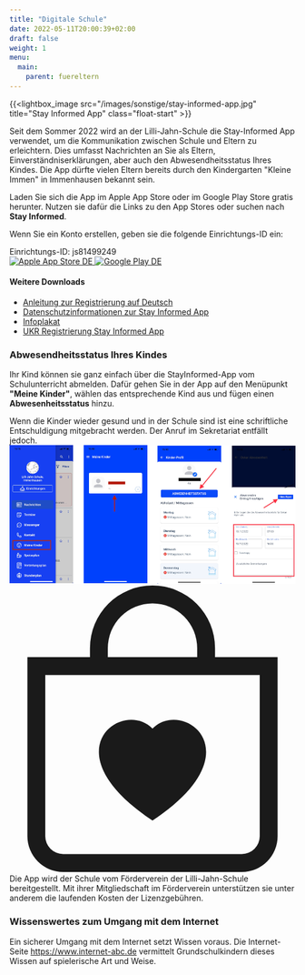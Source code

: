 ```yaml
---
title: "Digitale Schule"
date: 2022-05-11T20:00:39+02:00
draft: false
weight: 1
menu:
  main:
    parent: fuereltern
---
```


{{<lightbox_image src="/images/sonstige/stay-informed-app.jpg" title="Stay Informed App" class="float-start" >}}

Seit dem Sommer 2022 wird an der Lilli-Jahn-Schule die Stay-Informed App verwendet, um die Kommunikation zwischen Schule und Eltern zu erleichtern. Dies umfasst Nachrichten an Sie als Eltern, Einverständniserklärungen, aber auch den Abwesendheitsstatus Ihres Kindes. Die App dürfte vielen Eltern bereits durch den Kindergarten "Kleine Immen" in Immenhausen bekannt sein.

Laden Sie sich die App im Apple App Store oder im Google Play Store gratis herunter. Nutzen sie dafür die Links zu den App Stores oder suchen nach **Stay Informed**.

Wenn Sie ein Konto erstellen, geben sie die folgende Einrichtungs-ID ein:

<div class="alert alert-primary" role="alert">
    Einrichtungs-ID: <span class="text-black"> js81499249</span>
</div>

<div class="textbox-content-bottom">
    <a target="_blank" class="appstore-icon" href="https://apps.apple.com/de/app/kita-info-app/id1286352694">
        <img src="/images/sonstige/Download_on_the_App_Store_Badge_DE_RGB_blk_092917.svg" alt="Apple App Store DE" style="height: auto; width: 200px;">
    </a>
    <a target="_blank" class="appstore-icon" href="https://play.google.com/store/apps/details?id=com.stayinformed.ka802800048782&amp;hl=de&amp;gl=US">
        <img src="/images/sonstige/google-play-badge.png" alt="Google Play DE" style="height: auto; width: 200px;" >
    </a>
</div>

#### Weitere Downloads

- <a href="Anleitung NutzerInnen-Registrierung Deutsch.pdf" target="_blank" class="pdf-document"><i data-feather="file-text"></i> Anleitung zur Registrierung auf Deutsch</a>
- <a href="Datenschutz Schul-Info-App.pdf" target="_blank" class="pdf-document"><i data-feather="file-text"></i> Datenschutzinformationen zur Stay Informed App</a>
- <a href="Infoplakat.pdf" target="_blank" class="pdf-document"><i data-feather="file-text"></i> Infoplakat</a>
- <a href="Інструкції - Anleitung NutzerInnen Registrierung UKR.pdf" target="_blank" class="pdf-document"><i data-feather="file-text"></i> UKR Registrierung Stay Informed App</a>

### Abwesendheitsstatus Ihres Kindes

Ihr Kind können sie ganz einfach über die StayInformed-App vom Schulunterricht abmelden. Dafür gehen Sie in der App auf den Menüpunkt **"Meine Kinder"**, wählen das entsprechende Kind aus und fügen einen **Abwesenheitsstatus** hinzu.

<div class="alert alert-primary" role="alert">
    Wenn die Kinder wieder gesund und in der Schule sind ist eine schriftliche Entschuldigung mitgebracht werden. Der Anruf im Sekretariat entfällt jedoch.
</div>

<img src="kind-krank-melden.png" class="img-fluid" alt="Beschreibung, wie man ein Kind vom Schulunterricht abmeldet.">

<div class="container-fluid info-box">
    <div class="row">
        <div class="col-2 info-box-icon">
            <svg xmlns="http://www.w3.org/2000/svg" width="100%" height="auto" fill="currentColor" class="bi bi-bag-heart" viewBox="0 0 16 16">
                <path fill-rule="evenodd" d="M10.5 3.5a2.5 2.5 0 0 0-5 0V4h5v-.5Zm1 0V4H15v10a2 2 0 0 1-2 2H3a2 2 0 0 1-2-2V4h3.5v-.5a3.5 3.5 0 1 1 7 0ZM14 14V5H2v9a1 1 0 0 0 1 1h10a1 1 0 0 0 1-1ZM8 7.993c1.664-1.711 5.825 1.283 0 5.132-5.825-3.85-1.664-6.843 0-5.132Z">
            </svg>
        </div>
        <div class="col-10 info-box-content">
            Die App wird der Schule vom Förderverein der Lilli-Jahn-Schule bereitgestellt. Mit ihrer Mitgliedschaft im Förderverein unterstützen sie unter anderem die laufenden Kosten der Lizenzgebühren.
        </div>
    </div>
</div>

### Wissenswertes zum Umgang mit dem Internet

Ein sicherer Umgang mit dem Internet setzt Wissen voraus. Die Internet-Seite <a href="https://www.internet-abc.de/" target="_blank">https://www.internet-abc.de</a> vermittelt Grundschulkindern dieses Wissen auf spielerische Art und Weise.
